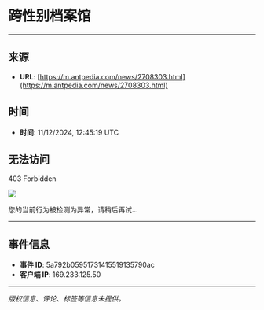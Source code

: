 # 跨性别档案馆

---

## 来源
- **URL**: [https://m.antpedia.com/news/2708303.html](https://m.antpedia.com/news/2708303.html)

## 时间
- **时间**: 11/12/2024, 12:45:19 UTC

## 无法访问
403 Forbidden

![](https://blocksrc.haplat.net/_bot_sbu/sbu-pic.gif)

您的当前行为被检测为异常，请稍后再试...

---

## 事件信息
- **事件 ID**: 5a792b05951731415519135790ac
- **客户端 IP**: 169.233.125.50

--- 

*版权信息、评论、标签等信息未提供。*